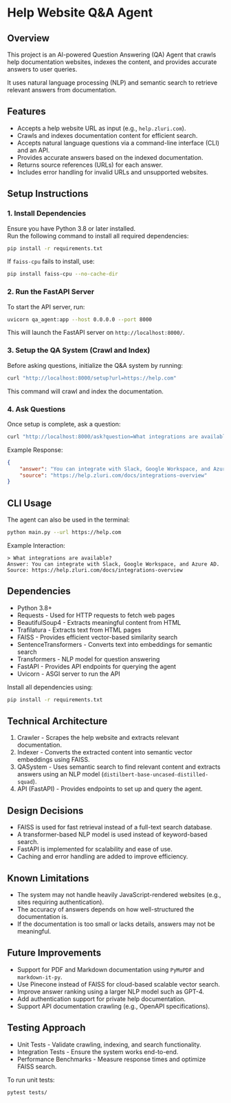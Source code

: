 # Help Website Q&A Agent

## Overview
This project is an AI-powered Question Answering (QA) Agent that crawls help documentation websites, indexes the content, and provides accurate answers to user queries.

It uses natural language processing (NLP) and semantic search to retrieve relevant answers from documentation.



## Features
- Accepts a help website URL as input (e.g., `help.zluri.com`).  
- Crawls and indexes documentation content for efficient search.  
- Accepts natural language questions via a command-line interface (CLI) and an API.  
- Provides accurate answers based on the indexed documentation.  
- Returns source references (URLs) for each answer.  
- Includes error handling for invalid URLs and unsupported websites.  



## Setup Instructions

### 1. Install Dependencies
Ensure you have Python 3.8 or later installed.  
Run the following command to install all required dependencies:

```bash
pip install -r requirements.txt
```

If `faiss-cpu` fails to install, use:
```bash
pip install faiss-cpu --no-cache-dir
```



### 2. Run the FastAPI Server
To start the API server, run:
```bash
uvicorn qa_agent:app --host 0.0.0.0 --port 8000
```
This will launch the FastAPI server on `http://localhost:8000/`.



### 3. Setup the QA System (Crawl and Index)
Before asking questions, initialize the Q&A system by running:

```bash
curl "http://localhost:8000/setup?url=https://help.com"
```

This command will crawl and index the documentation.



### 4. Ask Questions
Once setup is complete, ask a question:

```bash
curl "http://localhost:8000/ask?question=What integrations are available?"
```

Example Response:
```json
{
    "answer": "You can integrate with Slack, Google Workspace, and Azure AD.",
    "source": "https://help.zluri.com/docs/integrations-overview"
}
```



## CLI Usage
The agent can also be used in the terminal:

```bash
python main.py --url https://help.com
```

Example Interaction:
```plaintext
> What integrations are available?
Answer: You can integrate with Slack, Google Workspace, and Azure AD.
Source: https://help.zluri.com/docs/integrations-overview
```



## Dependencies
- Python 3.8+
- Requests - Used for HTTP requests to fetch web pages  
- BeautifulSoup4 - Extracts meaningful content from HTML  
- Trafilatura - Extracts text from HTML pages  
- FAISS - Provides efficient vector-based similarity search  
- SentenceTransformers - Converts text into embeddings for semantic search  
- Transformers - NLP model for question answering  
- FastAPI - Provides API endpoints for querying the agent  
- Uvicorn - ASGI server to run the API  

Install all dependencies using:
```bash
pip install -r requirements.txt
```



## Technical Architecture
1. Crawler - Scrapes the help website and extracts relevant documentation.  
2. Indexer - Converts the extracted content into semantic vector embeddings using FAISS.  
3. QASystem - Uses semantic search to find relevant content and extracts answers using an NLP model (`distilbert-base-uncased-distilled-squad`).  
4. API (FastAPI) - Provides endpoints to set up and query the agent.



## Design Decisions
- FAISS is used for fast retrieval instead of a full-text search database.  
- A transformer-based NLP model is used instead of keyword-based search.  
- FastAPI is implemented for scalability and ease of use.  
- Caching and error handling are added to improve efficiency.  



## Known Limitations
- The system may not handle heavily JavaScript-rendered websites (e.g., sites requiring authentication).  
- The accuracy of answers depends on how well-structured the documentation is.  
- If the documentation is too small or lacks details, answers may not be meaningful.  



## Future Improvements
- Support for PDF and Markdown documentation using `PyMuPDF` and `markdown-it-py`.  
- Use Pinecone instead of FAISS for cloud-based scalable vector search.  
- Improve answer ranking using a larger NLP model such as GPT-4.  
- Add authentication support for private help documentation.  
- Support API documentation crawling (e.g., OpenAPI specifications).  



## Testing Approach
- Unit Tests - Validate crawling, indexing, and search functionality.  
- Integration Tests - Ensure the system works end-to-end.  
- Performance Benchmarks - Measure response times and optimize FAISS search.  

To run unit tests:
```bash
pytest tests/
```
